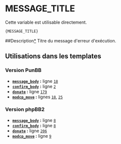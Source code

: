 # MESSAGE_TITLE


Cette variable est utilisable directement.

```html
{MESSAGE_TITLE}
```

##Description[*](https://fa-tvars.appspot.com/var/MESSAGE_TITLE)
Titre du message d'erreur d'exécution.

## Utilisations dans les templates

### Version PunBB
* __[`message_body`](../tpl/var/punbb/message_body.md#readme) :__ ligne [`18`](../tpl/src/punbb/message_body.tpl#L18)
* __[`confirm_body`](../tpl/var/punbb/confirm_body.md#readme) :__ ligne [`2`](../tpl/src/punbb/confirm_body.tpl#L2)
* __[`donate`](../tpl/var/punbb/donate.md#readme) :__ ligne [`179`](../tpl/src/punbb/donate.tpl#L179)
* __[`modcp_move`](../tpl/var/punbb/modcp_move.md#readme) :__ lignes [`18`](../tpl/src/punbb/modcp_move.tpl#L18), [`25`](../tpl/src/punbb/modcp_move.tpl#L25)

### Version phpBB2
* __[`message_body`](../tpl/var/subsilver/message_body.md#readme) :__ ligne [`8`](../tpl/src/subsilver/message_body.tpl#L8)
* __[`confirm_body`](../tpl/var/subsilver/confirm_body.md#readme) :__ ligne [`8`](../tpl/src/subsilver/confirm_body.tpl#L8)
* __[`donate`](../tpl/var/subsilver/donate.md#readme) :__ ligne [`206`](../tpl/src/subsilver/donate.tpl#L206)
* __[`modcp_move`](../tpl/var/subsilver/modcp_move.md#readme) :__ ligne [`9`](../tpl/src/subsilver/modcp_move.tpl#L9)